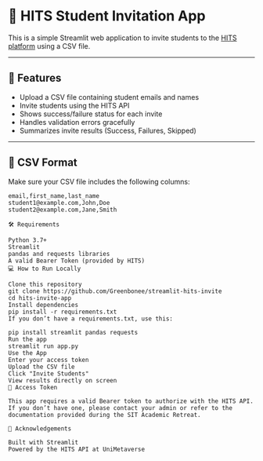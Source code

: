 # 📧 HITS Student Invitation App

This is a simple Streamlit web application to invite students to the [HITS platform](https://datapipes.api.hits.unimetaverse.net) using a CSV file.

---

## 🚀 Features

- Upload a CSV file containing student emails and names
- Invite students using the HITS API
- Shows success/failure status for each invite
- Handles validation errors gracefully
- Summarizes invite results (Success, Failures, Skipped)

---

## 📂 CSV Format

Make sure your CSV file includes the following columns:

```csv
email,first_name,last_name
student1@example.com,John,Doe
student2@example.com,Jane,Smith

🛠 Requirements

Python 3.7+
Streamlit
pandas and requests libraries
A valid Bearer Token (provided by HITS)
💻 How to Run Locally

Clone this repository
git clone https://github.com/Greenbonee/streamlit-hits-invite
cd hits-invite-app
Install dependencies
pip install -r requirements.txt
If you don’t have a requirements.txt, use this:

pip install streamlit pandas requests
Run the app
streamlit run app.py
Use the App
Enter your access token
Upload the CSV file
Click "Invite Students"
View results directly on screen
🔐 Access Token

This app requires a valid Bearer token to authorize with the HITS API. If you don’t have one, please contact your admin or refer to the documentation provided during the SIT Academic Retreat.

🙌 Acknowledgements

Built with Streamlit
Powered by the HITS API at UniMetaverse